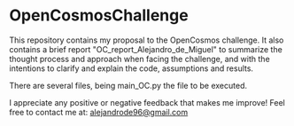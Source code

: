 # OpenCosmosChallenge
This repository contains my proposal to the OpenCosmos challenge.
It also contains a brief report "OC_report_Alejandro_de_Miguel" to summarize the thought process and approach when facing the challenge, and with the intentions to clarify and explain the code, assumptions and results.

There are several files, being main_OC.py the file to be executed.

I appreciate any positive or negative feedback that makes me improve! 
Feel free to contact me at: alejandrode96@gmail.com
